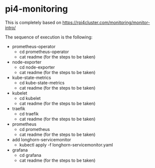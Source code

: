 # pi4-monitoring

This is completely based on https://rpi4cluster.com/monitoring/monitor-intro/

The sequence of execution is the following:

* prometheus-operator
  - cd prometheus-operator
  - cat readme (for the steps to be taken)
* node-exporter
  - cd node-exporter
  - cat readme (for the steps to be taken)
* kube-state-metrics
  - cd kube-state-metrics
  - cat readme (for the steps to be taken)
* kubelet
  - cd kubelet
  - cat readme (for the steps to be taken)
* traefik
  - cd traefik
  - cat readme (for the steps to be taken)
* prometheus
  - cd prometheus
  - cat readme (for the steps to be taken)
* add longhorn-servicemonitor
  - kubectl apply -f longhorn-servicemonitor.yaml
* grafana
  - cd grafana
  - cat readme (for the steps to be taken)
